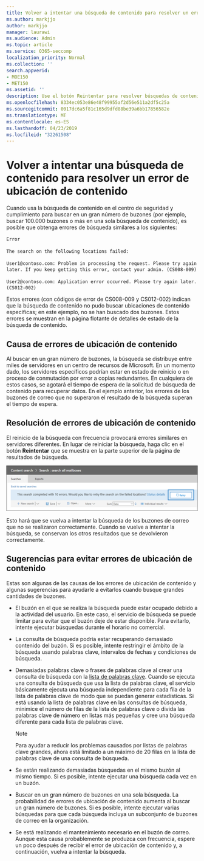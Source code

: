 ```yaml
---
title: Volver a intentar una búsqueda de contenido para resolver un error de ubicación de contenido
ms.author: markjjo
author: markjjo
manager: laurawi
ms.audience: Admin
ms.topic: article
ms.service: O365-seccomp
localization_priority: Normal
ms.collection: ''
search.appverid:
- MOE150
- MET150
ms.assetid: ''
description: Use el botón Reintentar para resolver búsquedas de contenido que tienen errores de ubicación de contenido.
ms.openlocfilehash: 8334ec053e86e48f99955af2d56e511a2df5c25a
ms.sourcegitcommit: 0017dc6a5f81c165d9dfd88be39a6bb17856582e
ms.translationtype: MT
ms.contentlocale: es-ES
ms.lasthandoff: 04/23/2019
ms.locfileid: "32261508"
---
```

# <a name="retry-a-content-search-to-resolve-a-content-location-error"></a>Volver a intentar una búsqueda de contenido para resolver un error de ubicación de contenido

Cuando usa la búsqueda de contenido en el centro de seguridad y cumplimiento para buscar en un gran número de buzones (por ejemplo, buscar 100.000 buzones o más en una sola búsqueda de contenido), es posible que obtenga errores de búsqueda similares a los siguientes:

```
Error

The search on the following locations failed:

User1@contoso.com: Problem in processing the request. Please try again later. If you keep getting this error, contact your admin. (CS008-009)

User2@contoso.com: Application error occurred. Please try again later. (CS012-002)
```

Estos errores (con códigos de error de CS008-009 y CS012-002) indican que la búsqueda de contenido no pudo buscar ubicaciones de contenido específicas; en este ejemplo, no se han buscado dos buzones. Estos errores se muestran en la página flotante de detalles de estado de la búsqueda de contenido.

## <a name="cause-of-content-location-errors"></a>Causa de errores de ubicación de contenido

Al buscar en un gran número de buzones, la búsqueda se distribuye entre miles de servidores en un centro de recursos de Microsoft. En un momento dado, los servidores específicos podrían estar en estado de reinicio o en proceso de conmutación por error a copias redundantes. En cualquiera de estos casos, se agotará el tiempo de espera de la solicitud de búsqueda de contenido para recuperar datos. En el ejemplo anterior, los errores de los buzones de correo que no superaron el resultado de la búsqueda superan el tiempo de espera.

## <a name="resolving-content-location-errors"></a>Resolución de errores de ubicación de contenido

El reinicio de la búsqueda con frecuencia provocará errores similares en servidores diferentes. En lugar de reiniciar la búsqueda, haga clic en el botón **Reintentar** que se muestra en la parte superior de la página de resultados de búsqueda.

![Haga clic en el botón Reintentar para resolver los errores de ubicación de contenido](media/retrycontentsearch3.png)

Esto hará que se vuelva a intentar la búsqueda de los buzones de correo que no se realizaron correctamente. Cuando se vuelve a intentar la búsqueda, se conservan los otros resultados que se devolvieron correctamente.

## <a name="tips-to-avoid-content-location-errors"></a>Sugerencias para evitar errores de ubicación de contenido

Estas son algunas de las causas de los errores de ubicación de contenido y algunas sugerencias para ayudarle a evitarlos cuando busque grandes cantidades de buzones.

- El buzón en el que se realiza la búsqueda puede estar ocupado debido a la actividad del usuario. En este caso, el servicio de búsqueda se puede limitar para evitar que el buzón deje de estar disponible. Para evitarlo, intente ejecutar búsquedas durante el horario no comercial.

- La consulta de búsqueda podría estar recuperando demasiado contenido del buzón. Si es posible, intente restringir el ámbito de la búsqueda usando palabras clave, intervalos de fechas y condiciones de búsqueda.

- Demasiadas palabras clave o frases de palabras clave al crear una consulta de búsqueda con la [lista de palabras clave](view-keyword-statistics-for-content-search.md#get-keyword-statistics-for-content-searches). Cuando se ejecuta una consulta de búsqueda que usa la lista de palabras clave, el servicio básicamente ejecuta una búsqueda independiente para cada fila de la lista de palabras clave de modo que se puedan generar estadísticas. Si está usando la lista de palabras clave en las consultas de búsqueda, minimice el número de filas de la lista de palabras clave o divida las palabras clave de número en listas más pequeñas y cree una búsqueda diferente para cada lista de palabras clave.

  > [!NOTE]
  > Para ayudar a reducir los problemas causados por listas de palabras clave grandes, ahora está limitado a un máximo de 20 filas en la lista de palabras clave de una consulta de búsqueda.

- Se están realizando demasiadas búsquedas en el mismo buzón al mismo tiempo. Si es posible, intente ejecutar una búsqueda cada vez en un buzón.

- Buscar en un gran número de buzones en una sola búsqueda. La probabilidad de errores de ubicación de contenido aumenta al buscar un gran número de buzones. Si es posible, intente ejecutar varias búsquedas para que cada búsqueda incluya un subconjunto de buzones de correo en la organización.

- Se está realizando el mantenimiento necesario en el buzón de correo. Aunque esta causa probablemente se produzca con frecuencia, espere un poco después de recibir el error de ubicación de contenido y, a continuación, vuelva a intentar la búsqueda.
